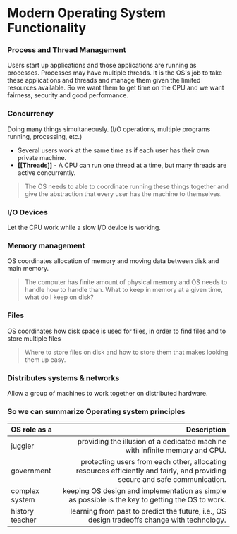 # Modern Operating System Functionality
### Process and Thread Management
Users start up applications and those applications are running as processes. Processes may have multiple threads. It is the OS's job to take these applications and threads and manage them given the limited resources available. So we want them to get time on the CPU and we want fairness, security and good performance.
### Concurrency
Doing many things simultaneously. (I/O operations, multiple programs running, processing, etc.)
- Several users work at the same time as if each user has their own private machine.
- **[[Threads]]** - A CPU can run one thread at a time, but many threads are active concurrently.
>The OS needs to able to coordinate running these things together and give the abstraction that every user has the machine to themselves.
### I/O Devices
Let the CPU work while a slow I/O device is working.
### Memory management
OS coordinates allocation of memory and moving data between disk and main memory.
>The computer has finite amount of physical memory and OS needs to handle how to handle than. What to keep in memory at a given time, what do I keep on disk?
### Files
OS coordinates how disk space is used for files, in order to find files and to store multiple files
>Where to store files on disk and how to store them that makes looking them up easy. 
### Distributes systems & networks
Allow a group of machines to work together on distributed hardware. 


### So we can summarize Operating system principles
OS role as a  | Description
:----------------|-------------:
juggler  | providing the illusion of a dedicated machine with infinite memory and CPU.
government |protecting users from each other, allocating resources efficiently and fairly, and providing secure and safe communication.
complex system |keeping OS design and implementation as simple as possible is the key to getting the OS to work. 
history teacher | learning from past to predict the future, i.e., OS design tradeoffs change with technology.